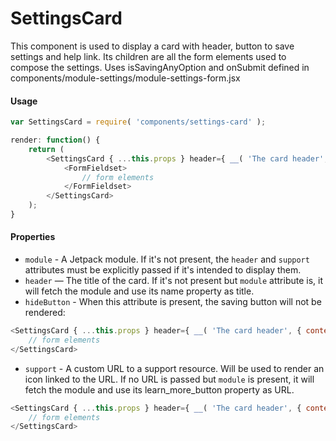 SettingsCard
=========

This component is used to display a card with header, button to save settings and help link.
Its children are all the form elements used to compose the settings.
Uses isSavingAnyOption and onSubmit defined in components/module-settings/module-settings-form.jsx

#### Usage

```js
var SettingsCard = require( 'components/settings-card' );

render: function() {
	return (
		<SettingsCard { ...this.props } header={ __( 'The card header', { context: 'Settings header' } ) }>
			<FormFieldset>
				// form elements
			</FormFieldset>
		</SettingsCard>
	);
}
```

#### Properties

* `module` - A Jetpack module. If it's not present, the `header` and `support` attributes must be explicitly passed if it's intended to display them.
* `header` — The title of the card. If it's not present but `module` attribute is, it will fetch the module and use its name property as title.
* `hideButton` - When this attribute is present, the saving button will not be rendered:
```js
<SettingsCard { ...this.props } header={ __( 'The card header', { context: 'Settings header' } ) } hideButton>
	// form elements
</SettingsCard>
```
* `support` - A custom URL to a support resource. Will be used to render an icon linked to the URL. If no URL is passed but `module` is present, it will fetch the module and use its learn_more_button property as URL.
```js
<SettingsCard { ...this.props } header={ __( 'The card header', { context: 'Settings header' } ) } help="https://jetpack.com/support/sso">
	// form elements
</SettingsCard>
```
